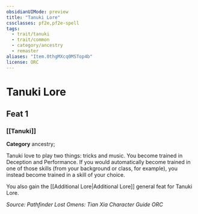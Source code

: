 ```yaml
---
obsidianUIMode: preview
title: "Tanuki Lore"
cssclasses: pf2e,pf2e-spell
tags:
  - trait/tanuki
  - trait/common
  - category/ancestry
  - remaster
aliases: "Item.0thgMXcq0MSTop4b"
license: ORC
---
```

# Tanuki Lore
## Feat 1
### [[Tanuki]]

**Category** ancestry; 




Tanuki love to play two things: tricks and music. You become trained in Deception and Performance. If you would automatically become trained in one of those skills (from your background or class, for example), you instead become trained in a skill of your choice.

You also gain the [[Additional Lore|Additional Lore]] general feat for Tanuki Lore.

*Source: Pathfinder Lost Omens: Tian Xia Character Guide*
*ORC*